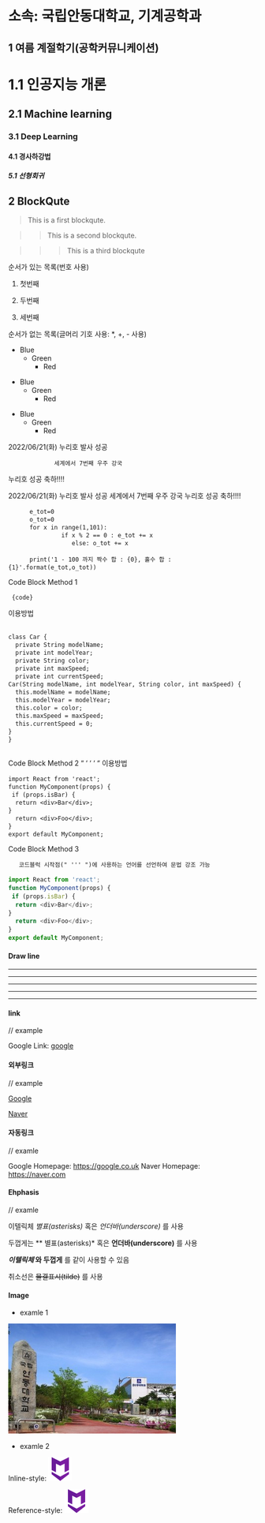 소속: 국립안동대학교, 기계공학과
========================

1 여름 계절학기(공학커뮤니케이션)
--------------------------------------

# 1.1 인공지능 개론
## 2.1 Machine learning 
### 3.1 Deep Learning
#### 4.1 경사하강법
##### 5.1 선형회귀 

2 BlockQute
-----------------

> This is a first blockqute.

> > This is a second blockqute.

> > > This is a third blockqute

순서가 있는 목록(번호 사용)
1. 첫번째

2. 두번째

3. 세번째

순서가 없는 목록(글머리 기호 사용: *, +, - 사용)

* Blue
  * Green
    * Red

+ Blue
  + Green
    + Red

- Blue
  - Green
    - Red


2022/06/21(화) 누리호 발사 성공

                 세계에서 7번째 우주 강국

누리호 성공 축하!!!! 

2022/06/21(화) 누리호 발사 성공
세계에서 7번째 우주 강국
누리호 성공 축하!!!!

          e_tot=0
          o_tot=0
          for x in range(1,101):
                   if x % 2 == 0 : e_tot += x
                      else: o_tot += x

          print('1 - 100 까지 짝수 합 : {0}, 홀수 합 : {1}'.format(e_tot,o_tot))


Code Block Method 1 
 <pre><code> {code} </code></pre> 이용방법

<pre>
<code>
class Car {
  private String modelName;
  private int modelYear;
  private String color;
  private int maxSpeed;
  private int currentSpeed;
Car(String modelName, int modelYear, String color, int maxSpeed) {
  this.modelName = modelName;
  this.modelYear = modelYear;
  this.color = color;
  this.maxSpeed = maxSpeed;
  this.currentSpeed = 0;
}
}
</code>
</pre>


Code Block Method 2
    “ ‘ ‘ ‘ “ 이용방법

```
import React from 'react';
function MyComponent(props) {
 if (props.isBar) {
  return <div>Bar</div>;
}
  return <div>Foo</div>;
}
export default MyComponent;
```


Code Block Method 3

       코드블럭 시작점(" ''' ")에 사용하는 언어를 선언하여 문법 강조 가능

``` js
import React from 'react';
function MyComponent(props) {
 if (props.isBar) {
  return <div>Bar</div>;
}
  return <div>Foo</div>;
}
export default MyComponent;
```


#### Draw line

* * *
***
*****
- - -
---------------

#### link

// example

Google Link: [google][googlelink]

[googlelink]: https://google.co.uk "Let's Go Google"



#### 외부링크

// example

[Google](https://google.co.uk)

[Naver](https://www.naver.com "Let's Go Naver")

#### 자동링크

// examle

Google Homepage: https://google.co.uk 
Naver Homepage: <https://naver.com>


#### Ehphasis

// examle

이텔릭체 *별표(asterisks)* 혹은 _언더바(underscore)_ 를 사용

두껍게는 ** 별표(asterisks)* 혹은 __언더바(underscore)__ 를 사용

**_이텔릭체_ 와 두껍게** 를 같이 사용할 수 있음

취소선은 ~~물결표시(tilde)~~ 를 사용


#### Image

* examle 1

![Street](다운로드.jpg "Andong")

* examle 2

Inline-style: 
![alt text](https://github.com/adam-p/markdown-here/raw/master/src/common/images/icon48.png "Logo Title Text 1")

Reference-style: 
![alt text][logo]

[logo]: https://github.com/adam-p/markdown-here/raw/master/src/common/images/icon48.png "Logo Title Text 2"

